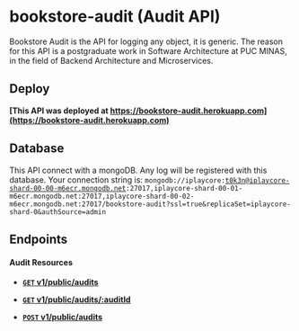 # bookstore-audit (Audit API)
Bookstore Audit is the API for logging any object, it is generic. The reason for this API is a postgraduate work in Software Architecture at PUC MINAS, in the field of Backend Architecture and Microservices.

## Deploy
**[This API was deployed at https://bookstore-audit.herokuapp.com](https://bookstore-audit.herokuapp.com)**

## Database
This API connect with a mongoDB. Any log will be registered with this database.
Your connection string is: <code>mongodb://iplaycore:t0k3n@iplaycore-shard-00-00-m6ecr.mongodb.net:27017,iplaycore-shard-00-01-m6ecr.mongodb.net:27017,iplaycore-shard-00-02-m6ecr.mongodb.net:27017/bookstore-audit?ssl=true&replicaSet=iplaycore-shard-0&authSource=admin</code>

## Endpoints

#### Audit Resources

- **[<code>GET</code> v1/public/audits](https://github.com/lucashdp/bookstore-audit/blob/master/api-documentation/GET_AUDITS.md)**
- **[<code>GET</code> v1/public/audits/:auditId](https://github.com/lucashdp/bookstore-audit/blob/master/api-documentation/GET_AUDITS_BY_ID.md)**

- **[<code>POST</code> v1/public/audits](https://github.com/lucashdp/bookstore-audit/blob/master/api-documentation/POST_AUDITS.md)**